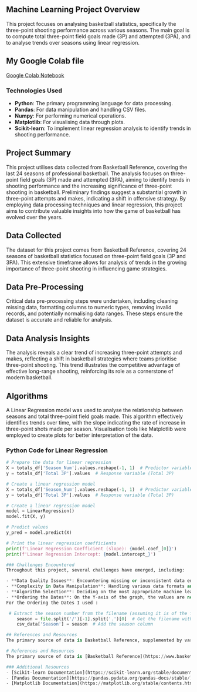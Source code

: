 
## Machine Learning Project Overview
This project focuses on analysing basketball statistics, specifically the three-point shooting performance across various seasons. The main goal is to compute total three-point field goals made (3P) and attempted (3PA), and to analyse trends over seasons using linear regression.

## My Google Colab file
[Google Colab Notebook](https://colab.research.google.com/drive/123rW-SODe6pG0OVNj94U65Y41_V2htZn#scrollTo=_5-6eLLLxAOO)

### Technologies Used
- **Python**: The primary programming language for data processing.
- **Pandas**: For data manipulation and handling CSV files.
- **Numpy**: For performing numerical operations.
- **Matplotlib**: For visualising data through plots.
- **Scikit-learn**: To implement linear regression analysis to identify trends in shooting performance.

## Project Summary
This project utilises data collected from Basketball Reference, covering the last 24 seasons of professional basketball. The analysis focuses on three-point field goals (3P) made and attempted (3PA), aiming to identify trends in shooting performance and the increasing significance of three-point shooting in basketball. Preliminary findings suggest a substantial growth in three-point attempts and makes, indicating a shift in offensive strategy. By employing data processing techniques and linear regression, this project aims to contribute valuable insights into how the game of basketball has evolved over the years.

## Data Collected
The dataset for this project comes from Basketball Reference, covering 24 seasons of basketball statistics focused on three-point field goals (3P and 3PA). This extensive timeframe allows for analysis of trends in the growing importance of three-point shooting in influencing game strategies.

## Data Pre-Processing
Critical data pre-processing steps were undertaken, including cleaning missing data, formatting columns to numeric types, removing invalid records, and potentially normalising data ranges. These steps ensure the dataset is accurate and reliable for analysis.

## Data Analysis Insights
The analysis reveals a clear trend of increasing three-point attempts and makes, reflecting a shift in basketball strategies where teams prioritise three-point shooting. This trend illustrates the competitive advantage of effective long-range shooting, reinforcing its role as a cornerstone of modern basketball.

## Algorithms
A Linear Regression model was used to analyse the relationship between seasons and total three-point field goals made. This algorithm effectively identifies trends over time, with the slope indicating the rate of increase in three-point shots made per season. Visualisation tools like Matplotlib were employed to create plots for better interpretation of the data.

### Python Code for Linear Regression
```python
# Prepare the data for linear regression
X = totals_df['Season_Num'].values.reshape(-1, 1)  # Predictor variable (Seasons as 0-1, 1-2, etc.)
y = totals_df['Total 3P'].values  # Response variable (Total 3P)

# Create a linear regression model
X = totals_df['Season_Num'].values.reshape(-1, 1)  # Predictor variable (Seasons as 0-1, 1-2, etc.)
y = totals_df['Total 3P'].values  # Response variable (Total 3P)

# Create a linear regression model
model = LinearRegression()
model.fit(X, y)

# Predict values
y_pred = model.predict(X)

# Print the linear regression coefficients
print(f'Linear Regression Coefficient (slope): {model.coef_[0]}')
print(f'Linear Regression Intercept: {model.intercept_}')

### Challenges Encountered
Throughout this project, several challenges have emerged, including:

- **Data Quality Issues**: Encountering missing or inconsistent data entries has required meticulous cleaning to ensure the accuracy of the analysis.
- **Complexity in Data Manipulation**: Handling various data formats and ensuring all entries were properly normalized posed a challenge during pre-processing.
- **Algorithm Selection**: Deciding on the most appropriate machine learning algorithm required a deeper understanding of their respective advantages and limitations, leading to some trial and error.
- **Ordering the Dates**: On the Y-axis of the graph, the values are not ordered from smallest to largest, as I am using the names of the files to represent them on the Y-axis.
For the Ordering the Dates I used :

 # Extract the season number from the filename (assuming it is of the format "0-1.csv")
    season = file.split('/')[-1].split('.')[0]  # Get the filename without path and extension
    csv_data['Season'] = season  # Add the season column

## References and Resources
The primary source of data is Basketball Reference, supplemented by various textbooks and online resources. These resources provided insights into best practices for data collection and cleaning, algorithm selection, and effective visualization techniques to present results clearly and effectively.

# References and Resources
The primary source of data is [Basketball Reference](https://www.basketball-reference.com/), supplemented by various textbooks and online resources. These resources provided insights into best practices for data collection and cleaning, algorithm selection, and effective visualization techniques to present results clearly and effectively.

### Additional Resources
- [Scikit-learn Documentation](https://scikit-learn.org/stable/documentation.html) - Comprehensive guide for implementing machine learning algorithms.
- [Pandas Documentation](https://pandas.pydata.org/pandas-docs/stable/) - Official documentation for data manipulation with Pandas.
- [Matplotlib Documentation](https://matplotlib.org/stable/contents.html) - Documentation for data visualization with Matplotlib.


